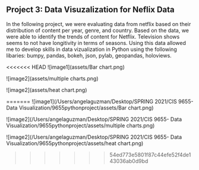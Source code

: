 ## Project 3: Data Visuzalization for Neflix Data

In the following project, we were evaluating data from netflix based on their distribution of content per year, genre, and country. Based on the data, we were able to identify the trends of content for Netflix. Television shows seems to not have longitivity in terms of seasons. Using this data allowed me to develop skills in data vizualization in Python using the following libaries: bumpy, pandas, bokeh, json, pylab, geopandas, holoviews. 

<<<<<<< HEAD
![image1](assets/Bar chart.png)

![image2](assets/multiple charts.png)

![image2](assets/heat chart.png)


=======
![image1](/Users/angelaguzman/Desktop/SPRING 2021/CIS 9655- Data Visualization/9655pythonproject/assets/Bar chart.png)

![image2](/Users/angelaguzman/Desktop/SPRING 2021/CIS 9655- Data Visualization/9655pythonproject/assets/multiple charts.png)

![image2](/Users/angelaguzman/Desktop/SPRING 2021/CIS 9655- Data Visualization/9655pythonproject/assets/heat chart.png)
>>>>>>> 54ed773e5801f87c44efe52f4de143036ab0d9bd

